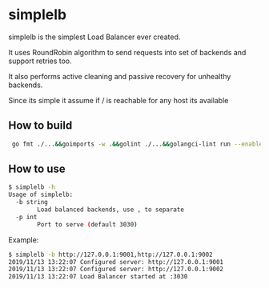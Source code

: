 # simplelb

simplelb is the simplest Load Balancer ever created.

It uses RoundRobin algorithm to send requests into set of backends and support
retries too.

It also performs active cleaning and passive recovery for unhealthy backends.

Since its simple it assume if / is reachable for any host its available


## How to build

```bash
 go fmt ./...&&goimports -w .&&golint ./...&&golangci-lint run --enable-all&& go install ./...
```

## How to use

```bash
$ simplelb -h
Usage of simplelb:
  -b string
    	Load balanced backends, use , to separate
  -p int
    	Port to serve (default 3030)
```

Example:


```bash
$ simplelb -b http://127.0.0.1:9001,http://127.0.0.1:9002
2019/11/13 13:22:07 Configured server: http://127.0.0.1:9001
2019/11/13 13:22:07 Configured server: http://127.0.0.1:9002
2019/11/13 13:22:07 Load Balancer started at :3030
```
